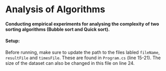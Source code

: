 # Analysis of Algorithms

#### Conducting empirical experiments for analysing the complexity of two sorting algorithms (Bubble sort and Quick sort).

#### Setup:

Before running, make sure to update the path to the files labled `fileName`, `resultFile` and `timesFile`. These are found in `Program.cs` (line 15-21). The size of the dataset can also be changed in this file on line 24.
